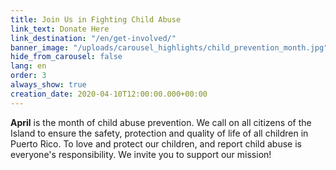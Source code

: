 ```yaml
---
title: Join Us in Fighting Child Abuse
link_text: Donate Here
link_destination: "/en/get-involved/"
banner_image: "/uploads/carousel_highlights/child_prevention_month.jpg"
hide_from_carousel: false
lang: en
order: 3
always_show: true
creation_date: 2020-04-10T12:00:00.000+00:00
---
```

**April** is the month of child abuse prevention. We call on all citizens of the Island to ensure the safety, protection and quality of life of all children in Puerto Rico. To love and protect our children, and report child abuse is everyone's responsibility. We invite you to support our mission!
